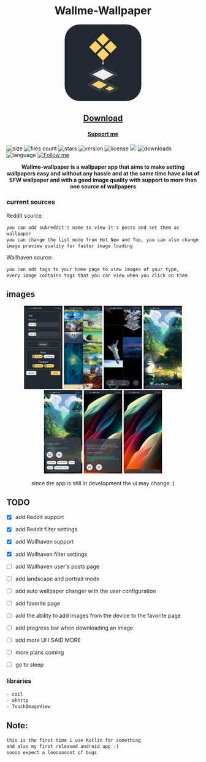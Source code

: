 
<div align="center">

# Wallme-Wallpaper


<img src="./Images/newlogo_512.png" width=200 style="border-radius:20%"/>


[<h2 align="center">Download</h2>](https://github.com/Alaory/WallMe-Wallpaper/releases)

[<h4 align="center">Support me </h4>](https://www.patreon.com/Alaory)


</div>

![size](https://shields.io/github/languages/code-size/Alaory/WallMe-Wallpaper?color=brightgreen)
![files count](https://shields.io/github/directory-file-count/Alaory/WallMe-Wallpaper?color=green)
![stars](https://img.shields.io/github/stars/alaory/wallme-wallpaper)
![version](https://img.shields.io/github/v/tag/alaory/wallme-wallpaper)
![license](https://img.shields.io/github/license/alaory/wallme-wallpaper)
![](https://img.shields.io/github/commit-activity/w/Alaory/wallme-wallpaper)
![downloads](https://img.shields.io/github/downloads/alaory/wallme-wallpaper/total)
![language](https://img.shields.io/github/languages/top/alaory/wallme-wallpaper)
[![Follow me](https://img.shields.io/github/followers/Alaory)](https://github.com/Alaory)


<div align="center">

<strong>

Wallme-wallpaper is a wallpaper app that aims to make setting wallpapers easy and without any hassle 
and at the same time have a lot of SFW wallpaper and with a good image quality with support to more than one source of wallpapers

</strong>

</div>

### current sources 

Reddit source:

    you can add subreddit's name to view it's posts and set them as wallpaper 
    you can change the list mode from Hot New and Top, you can also change image preview quality for faster image loading  

Wallhaven source:

    you can add tags to your home page to view images of your type, 
    every image contains tags that you can view when you click on them 




## images 

<div align=center>

<img src="./Images/phone2a.jpg" alt="drawing" width=100/>
<img src="./Images/phone10.jpg" alt="drawing" width=100/>
<img src="./Images/phone11.jpg" alt="drawing" width=100/>
<img src="./Images/phone5.jpg" alt="drawing" width=100/>
<img src="./Images/phone6.jpg" alt="drawing" width=100/>
<img src="./Images/phone8.jpg" alt="drawing" width=100/>
<img src="./Images/phone9.jpg" alt="drawing" width=100/>


since the app is still in development the ui may change :)

</div>

## TODO


- [x] add Reddit support 
- [x] add Reddit filter settings
- [x] add Wallhaven support
- [x] add Wallhaven filter settings 
- [ ] add Wallhaven user's posts page
- [ ] add landscape and portrait mode
- [ ] add auto wallpaper changer with the user configuration 
- [ ] add favorite page
- [ ] add the ability to add images from the device to the favorite page
- [ ] add progress bar when downloading an image
- [ ] add more UI I SAID MORE
- [ ] more plans coming
- [ ] go to sleep







### libraries

    - coil 
    - okhttp
    - TouchImageView




## Note: 

    this is the first time i use Kotlin for something
    and also my first released android app :) 
    soooo expect a loooooooot of bugs

